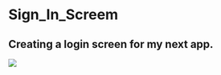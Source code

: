 # Sign_In_Screem
## Creating a login screen for my next app.

![](/Sign_In_Screem/app/Print_SignInScreen.jpg)
